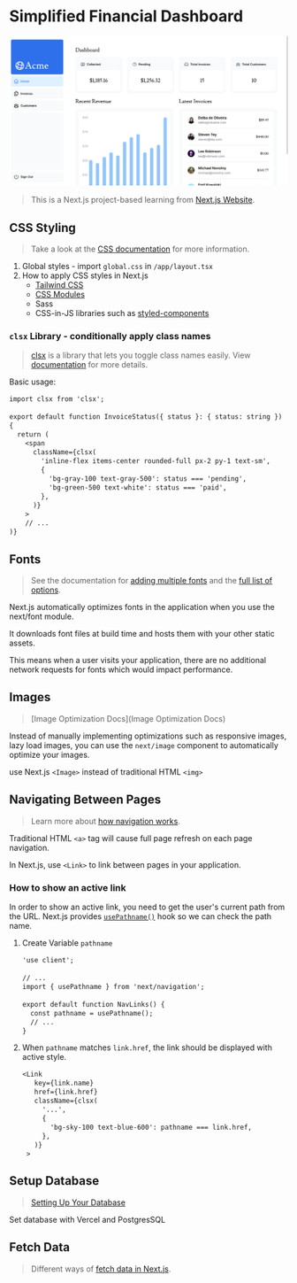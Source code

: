 # Simplified Financial Dashboard

![](./public/screenshot.png)

> This is a Next.js project-based learning from [Next.js Website](https://nextjs.org/learn/dashboard-app).

## CSS Styling

> Take a look at the [CSS documentation](https://nextjs.org/docs/app/building-your-application/styling) for more information.

1. Global styles - import `global.css` in `/app/layout.tsx`
2. How to apply CSS styles in Next.js
   - [Tailwind CSS](https://tailwindcss.com/)
   - [CSS Modules](https://nextjs.org/docs/basic-features/built-in-css-support)
   - Sass
   - CSS-in-JS libraries such as [styled-components](https://github.com/vercel/next.js/tree/canary/examples/with-styled-components)

### `clsx` Library - conditionally apply class names

> [clsx](https://www.npmjs.com/package/clsx) is a library that lets you toggle class names easily. View [documentation](https://github.com/lukeed/clsx) for more details.

Basic usage:

```tsx
import clsx from 'clsx';

export default function InvoiceStatus({ status }: { status: string }) {
  return (
    <span
      className={clsx(
        'inline-flex items-center rounded-full px-2 py-1 text-sm',
        {
          'bg-gray-100 text-gray-500': status === 'pending',
          'bg-green-500 text-white': status === 'paid',
        },
      )}
    >
    // ...
)}
```

## Fonts

> See the documentation for [adding multiple fonts](https://nextjs.org/docs/app/building-your-application/optimizing/fonts#using-multiple-fonts) and the [full list of options](https://nextjs.org/docs/app/api-reference/components/font#font-function-arguments).

Next.js automatically optimizes fonts in the application when you use the next/font module.

It downloads font files at build time and hosts them with your other static assets.

This means when a user visits your application, there are no additional network requests for fonts which would impact performance.

## Images

> [Image Optimization Docs](Image Optimization Docs)

Instead of manually implementing optimizations such as responsive images, lazy load images, you can use the `next/image` component to automatically optimize your images.

use Next.js `<Image>` instead of traditional HTML `<img>`

## Navigating Between Pages

> Learn more about [how navigation works](https://nextjs.org/docs/app/building-your-application/routing/linking-and-navigating#how-routing-and-navigation-works).

Traditional HTML `<a>` tag will cause full page refresh on each page navigation.

In Next.js, use `<Link>` to link between pages in your application.

### How to show an active link

In order to show an active link, you need to get the user's current path from the URL. Next.js provides [`usePathname()`](https://nextjs.org/docs/app/api-reference/functions/use-pathname) hook so we can check the path name.

1. Create Variable `pathname`

   ```tsx
   'use client';

   // ...
   import { usePathname } from 'next/navigation';

   export default function NavLinks() {
     const pathname = usePathname();
     // ...
   }
   ```

2. When `pathname` matches `link.href`, the link should be displayed with active style.
   ```tsx
   <Link
      key={link.name}
      href={link.href}
      className={clsx(
        '...',
        {
          'bg-sky-100 text-blue-600': pathname === link.href,
        },
      )}
    >
   ```

## Setup Database

> [Setting Up Your Database](https://nextjs.org/learn/dashboard-app/setting-up-your-database)

Set database with Vercel and PostgresSQL

## Fetch Data

> Different ways of [fetch data in Next.js](https://nextjs.org/learn/dashboard-app/fetching-data).
